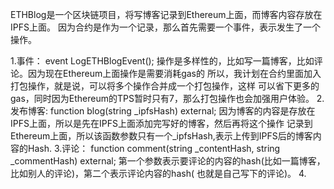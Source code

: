 ETHBlog是一个区块链项目，将写博客记录到Ethereum上面，而博客内容存放在IPFS上面。
因为合约是作为一个记录，那么首先需要一个事件，表示发生了一个操作。

1.事件：
    event LogETHBlogEvent();
    操作是多样性的，比如写一篇博客，比如评论。因为现在Ethereum上面操作是需要消耗gas的
    所以，我计划在合约里面加入打包操作，就是说，可以将多个操作合并成一个打包操作，这样
    可以省下更多的gas，同时因为Ethereum的TPS暂时只有7，那么打包操作也会加强用户体验。
2.发布博客:
    function blog(string _ipfsHash) external;
    因为博客的内容是存放在IPFS上面，所以是先在IPFS上面添加完写好的博客，然后再将这个操作
    记录到Ethereum上面，所以该函数参数只有一个_ipfsHash,表示上传到IPFS后的博客内容的Hash.
3.评论：
    function comment(string _contentHash, string _commentHash) external;
    第一个参数表示要评论的内容的hash(比如一篇博客，比如别人的评论)，第二个表示评论内容的hash(
    也就是自己写下的评论)。
4.